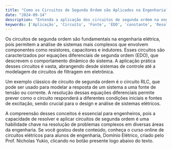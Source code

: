 ```yaml
---
title: "Como os Circuitos de Segunda Ordem são Aplicados na Engenharia?"
date: "2024-09-14"
description: "Entenda a aplicação dos circuitos de segunda ordem na engenharia e sua importância na resolução de problemas complexos."
keywords: ['Aplicação', 'Circuito', 'Fonte', 'EDO', 'constante', 'Resolução']
---
```


Os circuitos de segunda ordem são fundamentais na engenharia elétrica, pois permitem a análise de sistemas mais complexos que envolvem componentes como resistores, capacitores e indutores. Esses circuitos são caracterizados por equações diferenciais de segunda ordem (EDO), que descrevem o comportamento dinâmico do sistema. A aplicação prática desses circuitos é vasta, abrangendo desde sistemas de controle até a modelagem de circuitos de filtragem em eletrônica.

Um exemplo clássico de circuito de segunda ordem é o circuito RLC, que pode ser usado para modelar a resposta de um sistema a uma fonte de tensão ou corrente. A resolução dessas equações diferenciais permite prever como o circuito responderá a diferentes condições iniciais e fontes de excitação, sendo crucial para o design e análise de sistemas elétricos.

A compreensão desses conceitos é essencial para engenheiros, pois a capacidade de resolver e aplicar circuitos de segunda ordem é uma habilidade chave na resolução de problemas complexos em diversas áreas da engenharia. Se você gostou deste conteúdo, conheça o curso online de circuitos elétricos para alunos de engenharia, Domínio Elétrico, criado pelo Prof. Nicholas Yukio, clicando no botão presente logo abaixo do texto.